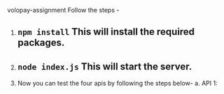 volopay-assignment
Follow the steps - 
1. ## `npm install` This will install the required packages.
2. ## `node index.js` This will start the server.
3. Now you can test the four apis by following the steps below- 
  a. API 1: 

